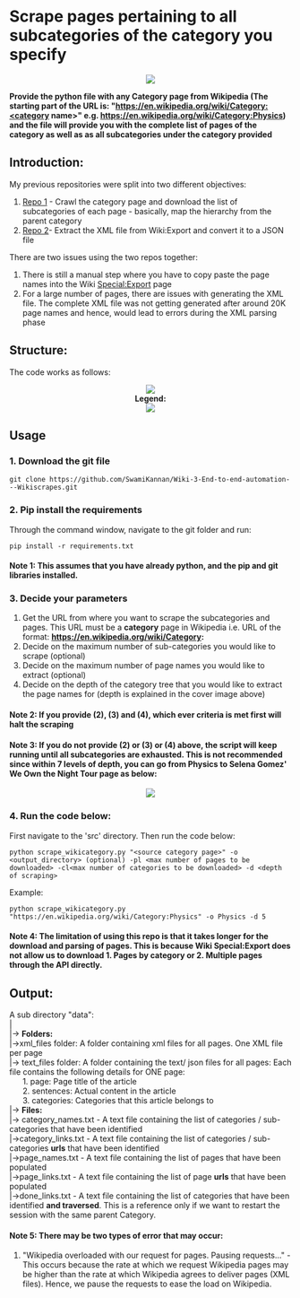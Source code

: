 # Scrape pages pertaining to all subcategories of the category you specify
<p align = "center">
<img src="https://github.com/SwamiKannan/WikiCategoryScrapes/blob/main/images/cover.png"
</p>

**Provide the python file with any Category page from Wikipedia (The starting part of the URL is: "https://en.wikipedia.org/wiki/Category:<category name>" e.g. https://en.wikipedia.org/wiki/Category:Physics) and the file will provide you with the complete list of pages of the category as well as as all subcategories under the category provided** 

## Introduction:
My previous repositories were split into two different objectives:
1. [Repo 1](https://github.com/SwamiKannan/Scraping-the-Wikipedia-Category-Hierarchy) - Crawl the category page and download the list of subcategories of each page - basically, map the hierarchy from the parent category
2. [Repo 2](https://github.com/SwamiKannan/Extracting-content-from-Wikidumps-XML-files)- Extract the XML file from Wiki:Export and convert it to a JSON file

There are two issues using the two repos together:
1. There is still a manual step where you have to copy paste the page names into the Wiki [Special:Export](https://en.wikipedia.org/wiki/Special:Export) page
2. For a large number of pages, there are issues with generating the XML file. The complete XML file was not getting generated after around 20K page names and hence, would lead to errors during the XML parsing phase

## Structure:
The code works as follows:
<p align='center'>
<img src="https://github.com/SwamiKannan/End-to-end-automation---Wikiscrapes/blob/main/images/final_flow.png"><br>
  <b> Legend: </b> <br>
  <img src="https://github.com/SwamiKannan/End-to-end-automation---Wikiscrapes/blob/main/images/legend.png">
</p>

## Usage
### 1. Download the git file
```
git clone https://github.com/SwamiKannan/Wiki-3-End-to-end-automation---Wikiscrapes.git
```
### 2. Pip install the requirements
Through the command window, navigate to the git folder and run:
```
pip install -r requirements.txt
```
#### Note 1: This assumes that you have already python, and the pip and git libraries installed.

### 3. Decide your parameters
1. Get the URL from where you want to scrape the subcategories and pages. This URL must be a **category** page in Wikipedia i.e. URL of the format: **https://en.wikipedia.org/wiki/Category:**
2. Decide on the maximum number of sub-categories you would like to scrape (optional)
3. Decide on the maximum number of page names you would like to extract (optional)
4. Decide on the depth of the category tree that you would like to extract the page names for (depth is explained in the cover image above)
   
#### Note 2: If you provide (2), (3) and (4), which ever criteria is met first will halt the scraping
#### Note 3: If you do not provide (2) or (3) or (4) above, the script will keep running until all subcategories are exhausted. This is not recommended since within 7 levels of depth, you can go from Physics to Selena Gomez' We Own the Night Tour page as below:
   <p align = "center">
   <img src="https://github.com/SwamiKannan/Scraping_Wikipedia_categories/blob/main/images/depth_gone_wrong.png">
   </p>

### 4. Run the code below:
First navigate to the 'src' directory.
Then run the code below:
```
python scrape_wikicategory.py "<source category page>" -o <output_directory> (optional) -pl <max number of pages to be downloaded> -cl<max number of categories to be downloaded> -d <depth of scraping>
```
Example:
```
python scrape_wikicategory.py "https://en.wikipedia.org/wiki/Category:Physics" -o Physics -d 5
```
#### Note 4: The limitation of using this repo is that it takes longer for the download and parsing of pages. This is because Wiki Special:Export does not allow us to download 1. Pages by category or 2. Multiple pages through the API directly.

## Output:
A sub directory "data":<br>
|<br>
|-> **Folders:**<br>
    |->xml_files folder: A folder containing xml files for all pages. One XML file per page<br>
    |-> text_files folder: A folder containing the text/ json files for all pages: Each file contains  the following details for ONE page:<br>
    &nbsp;&nbsp;&nbsp;&nbsp;&nbsp;&nbsp;1. page: Page title of the article<br>
&nbsp;&nbsp;&nbsp;&nbsp;&nbsp;&nbsp;2. sentences: Actual content in the article<br>
&nbsp;&nbsp;&nbsp;&nbsp;&nbsp;&nbsp;3. categories: Categories that this article belongs to<br>
|-> **Files:**<br>
    |-> category_names.txt - A text file containing the list of categories / sub-categories that have been identified<br>
    |->category_links.txt - A text file containing the list of categories / sub-categories **urls** that have been identified<br>
    |->page_names.txt - A text file containing the list of pages that have been populated<br>
    |->page_links.txt - A text file containing the list of page **urls** that have been populated<br>
    |->done_links.txt - A text file containing the list of categories that have been identified **and traversed**. This is a reference only if we want to restart the session with the same parent Category.<br>

#### Note 5: There may be two types of error that may occur:
1. "Wikipedia overloaded with our request for pages. Pausing requests..." - This occurs because the rate at which we request Wikipedia pages may be higher than the rate at which Wikipedia agrees to deliver pages (XML files). Hence, we pause the requests to ease the load on Wikipedia.
